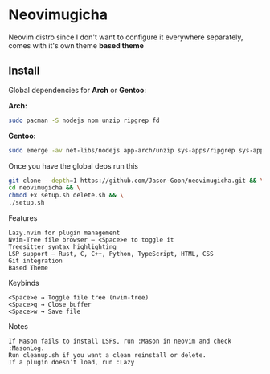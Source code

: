 # Neovimugicha  
Neovim distro since I don't want to configure it everywhere separately, comes with it's own theme **based theme**

## Install  
Global dependencies for **Arch** or **Gentoo**:  

**Arch:**  
```sh
sudo pacman -S nodejs npm unzip ripgrep fd
```

**Gentoo:**
```sh
sudo emerge -av net-libs/nodejs app-arch/unzip sys-apps/ripgrep sys-apps/fd
```

Once you have the global deps run this

```sh
git clone --depth=1 https://github.com/Jason-Goon/neovimugicha.git && \
cd neovimugicha && \
chmod +x setup.sh delete.sh && \
./setup.sh
```


Features

    Lazy.nvim for plugin management 
    Nvim-Tree file browser – <Space>e to toggle it
    Treesitter syntax highlighting 
    LSP support – Rust, C, C++, Python, TypeScript, HTML, CSS
    Git integration 
    Based Theme

Keybinds

    <Space>e → Toggle file tree (nvim-tree)
    <Space>q → Close buffer
    <Space>w → Save file

Notes

    If Mason fails to install LSPs, run :Mason in neovim and check :MasonLog.
    Run cleanup.sh if you want a clean reinstall or delete.
    If a plugin doesn’t load, run :Lazy 
